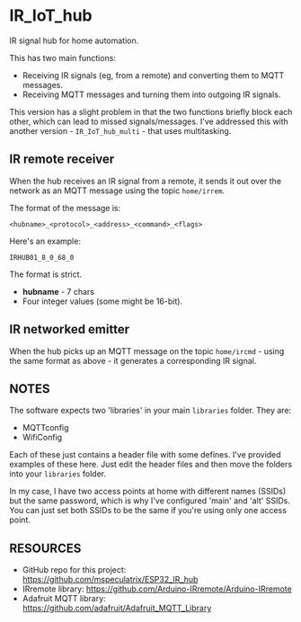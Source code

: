 # IR_IoT_hub

IR signal hub for home automation.

This has two main functions:

- Receiving IR signals (eg, from a remote) and converting them to MQTT messages.
- Receiving MQTT messages and turning them into outgoing IR signals.

This version has a slight problem in that the two functions briefly block each other, which can lead to missed signals/messages. I've addressed this with another version - `IR_IoT_hub_multi` - that uses multitasking.

## IR remote receiver

When the hub receives an IR signal from a remote, it sends it out over the network as an MQTT message using the topic `home/irrem`.

The format of the message is:

`<hubname>_<protocol>_<address>_<command>_<flags>`

Here's an example:

`IRHUB01_8_0_68_0`

The format is strict.

- **hubname** - 7 chars
- Four integer values (some might be 16-bit).

## IR networked emitter

When the hub picks up an MQTT message on the topic `home/ircmd` - using the same format as above - it generates a corresponding IR signal.

## NOTES

The software expects two 'libraries' in your main `libraries` folder. They are:

- MQTTconfig
- WifiConfig

Each of these just contains a header file with some defines. I've provided examples of these here. Just edit the header files and then move the folders into your `libraries` folder.

In my case, I have two access points at home with different names (SSIDs) but the same password, which is why I've configured 'main' and 'alt' SSIDs. You can just set both SSIDs to be the same if you're using only one access point.

## RESOURCES

- GitHub repo for this project: https://github.com/mspeculatrix/ESP32_IR_hub
- IRremote library: https://github.com/Arduino-IRremote/Arduino-IRremote
- Adafruit MQTT library: https://github.com/adafruit/Adafruit_MQTT_Library
